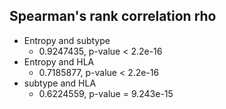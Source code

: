 ## Spearman's rank correlation rho

- Entropy and subtype
    - 0.9247435, p-value < 2.2e-16
- Entropy and HLA
    - 0.7185877, p-value < 2.2e-16
- subtype and HLA
    - 0.6224559, p-value = 9.243e-15
